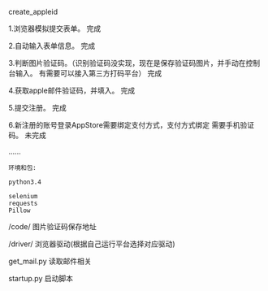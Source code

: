create_appleid

1.浏览器模拟提交表单。	完成

2.自动输入表单信息。 完成

3.判断图片验证码。（识别验证码没实现，现在是保存验证码图片，并手动在控制台输入。 有需要可以接入第三方打码平台）	完成

4.获取apple邮件验证码，并填入。 	完成

5.提交注册。 完成

6.新注册的账号登录AppStore需要绑定支付方式，支付方式绑定 需要手机验证码。  未完成

 ......

	环境和包:

	python3.4

	selenium
	requests
	Pillow

/code/   图片验证码保存地址

/driver/ 浏览器驱动(根据自己运行平台选择对应驱动)

get_mail.py 读取邮件相关

startup.py 启动脚本